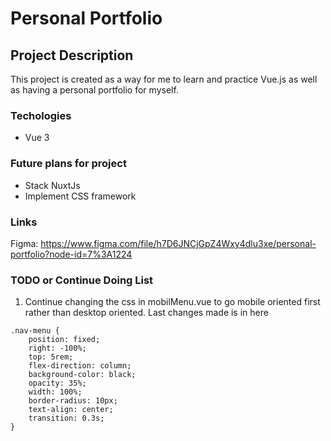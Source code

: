 # Personal Portfolio

## Project Description
This project is created as a way for me to learn and practice Vue.js as well as having a personal portfolio for myself. 

### Techologies
<ul>
    <li>Vue 3</li>
</ul>

### Future plans for project
<ul>
    <li>Stack NuxtJs</li>
    <li>Implement CSS framework</li>
</ul>


### Links
Figma: https://www.figma.com/file/h7D6JNCjGpZ4Wxy4dlu3xe/personal-portfolio?node-id=7%3A1224

### TODO or Continue Doing List
<ol>
    <li>
    Continue changing the css in mobilMenu.vue to go mobile oriented first rather than desktop oriented. Last changes made is in here
    </li>
</ol>

```
.nav-menu {
    position: fixed;
    right: -100%;
    top: 5rem;
    flex-direction: column;
    background-color: black;
    opacity: 35%;
    width: 100%;
    border-radius: 10px;
    text-align: center;
    transition: 0.3s;
}
```